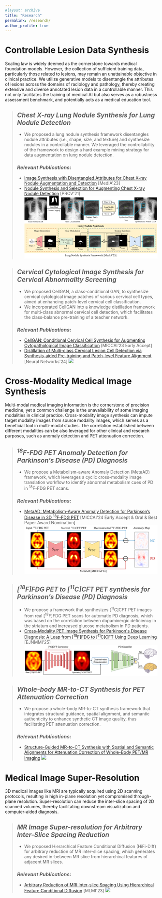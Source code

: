 ```yaml
---
#layout: archive
title: "Research"
permalink: /research/
author_profile: true
---
```


# Controllable Lesion Data Synthesis

Scaling law is widely deemed as the cornerstone towards medical foundation models. However, the collection of sufficient training data, particularly those related to lesions, may remain an unattainable objective in clinical practice. 
We utilize generative models to disentangle the attributes of lesions across the domains of radiology and pathology, thereby creating extensive and diverse annotated lesion data in a controllable manner.
This not only facilitates the training of medical AI but also serves as a robustness assessment benchmark, and potentially acts as a medical education tool.

> ## *Chest X-ray Lung Nodule Synthesis for Lung Nodule Detection*
> - We proposed a lung nodule synthesis framework disentangles nodule attributes (i.e., shape, size, and texture) and synthesize nodules in a controllable manner. We leveraged the controllability of the framework to design a hard example mining strategy for data augmentation on lung nodule detection.
> ### *Relevant Publications:*
> - <a href="https://www.sciencedirect.com/science/article/abs/pii/S136184152200336X" target="_blank">Image Synthesis with Disentangled Attributes for Chest X-ray Nodule Augmentation and Detection</a> [MedIA'23]
> - <a href="https://link.springer.com/chapter/10.1007/978-3-030-88010-1_45" target="_blank">Nodule Synthesis and Selection for Augmenting Chest X-ray Nodule Detection</a> [PRCV'21]
> ![](/images/nodule_synthesis.png)

> ## *Cervical Cytological Image Synthesis for Cervical Abnormality Screening*
> - We proposed CellGAN, a class-conditional GAN, to synthesize cervical cytological image patches of various cervical cell types, aimed at enhancing patch-level cervical cell classification. 
> - We incorporated CellGAN into a knowledge distillation framework for multi-class abnormal cervical cell detection, which facilitates the class-balance pre-training of a teacher network.
> ### *Relevant Publications:*
> - <a href="https://link.springer.com/chapter/10.1007/978-3-031-43987-2_47" target="_blank">CellGAN: Conditional Cervical Cell Synthesis for Augmenting Cytopathological Image Classification</a> [MICCAI'23 Early Accept]
> - <a href="https://www.sciencedirect.com/science/article/abs/pii/S0893608024003290" target="_blank">Distillation of Multi-class Cervical Lesion Cell Detection via Synthesis-aided Pre-training and Patch-level Feature Alignment</a> [Neural Networks'24]
> ![](/images/cell_synthesis.png)


# Cross-Modality Medical Image Synthesis 

Multi-modal medical imaging information is the cornerstone of precision medicine, yet a common challenge is the unavailability of some imaging modalities in clinical practice.
Cross-modality image synthesis can impute target modality images from source modality images, which serves as a beneficial tool in multi-modal studies. 
The correlation established between different modalities can be also leveraged for other clinical and research purposes, such as anomaly detection and PET attenuation correction.

> ## *<sup>18</sup>F-FDG PET Anomaly Detection for Parkinson’s Disease (PD) Diagnosis*
> - We propose a Metabolism-aware Anomaly Detection (MetaAD) framework, which leverages a cyclic cross-modality image translation workflow to identify abnormal metabolism cues of PD in <sup>18</sup>F-FDG PET scans.
> ### *Relevant Publications:*
> - <a href="https://link.springer.com/chapter/10.1007/978-3-031-72069-7_28" target="_blank">MetaAD: Metabolism-Aware Anomaly Detection for Parkinson’s Disease in 3D <sup>18</sup>F-FDG PET</a> [MICCAI'24 Early Accept & Oral & Best Paper Award Nomination]
> ![](/images/metaAD.png)

> ## *\[<sup>18</sup>F\]FDG PET to \[<sup>11</sup>C\]CFT PET synthesis for Parkinson’s Disease (PD) Diagnosis*
> - We propose a framework that synthesizes \[<sup>11</sup>C\]CFT PET images from real \[<sup>18</sup>F\]FDG PET scans for automatic PD diagnosis, which was based on the correlation between dopaminergic deficiency in the striatum and increased glucose metabolism in PD patients.
> - <a href="" target="_blank">Cross-Modality PET Image Synthesis for Parkinson's Disease Diagnosis: A Leap from \[<sup>18</sup>F\]FDG to \[<sup>11</sup>C\]CFT Using Deep Learning</a> [EJNMMI'25]
> ![](/images/PET_synthesis.png)

> ## *Whole-body MR-to-CT Synthesis for PET Attenuation Correction*
> - We propose a whole-body MR-to-CT synthesis framework that integrates structural guidance, spatial alignment, and semantic authenticity to enhance synthetic CT image quality, thus facilitating PET attenuation correction.
> ### *Relevant Publications:*
> - <a href="https://arxiv.org/abs/2411.17488" target="_blank">Structure-Guided MR-to-CT Synthesis with Spatial and Semantic Alignments for Attenuation Correction of Whole-Body PET/MR Imaging</a> 
> ![](/images/whole_body_MR_to_CT.png)


# Medical Image Super-Resolution

3D medical images like MRI are typically acquired using 2D scanning protocols, resulting in high in-plane resolution yet compromised through-plane resolution.
Super-resolution can reduce the inter-slice spacing of 2D scanned volumes, thereby facilitating downstream visualization and computer-aided diagnosis. 

> ## *MR Image Super-resolution for Arbitrary Inter-Slice Spacing Reduction*
> - We proposed Hierarchical Feature Conditional Diffusion (HiFi-Diff) for arbitrary reduction of MR inter-slice spacing, which generates any desired in-between MR slice from hierarchical features of adjacent MR slices.
> ### *Relevant Publications:*
> - <a href="https://link.springer.com/chapter/10.1007/978-3-031-45673-2_3" target="_blank">Arbitrary Reduction of MRI Inter-slice Spacing Using Hierarchical Feature Conditional Diffusion</a> [MLMI'23]
> ![](/images/MRI_SR.png)

